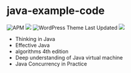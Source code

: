 # java-example-code

![APM](https://img.shields.io/apm/l/vim-mode)
![](https://img.shields.io/static/v1?label=tools&message=JDK14&color=brightlight)
![WordPress Theme Last Updated](https://img.shields.io/wordpress/theme/last-updated/twentyseventeen)
![](https://img.shields.io/static/v1?label=linenumber&message=33212&color=orange)

- Thinking in Java
- Effective Java
- algorithms 4th edition
- Deep understanding of Java virtual machine
- Java Concurrency in Practice

